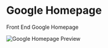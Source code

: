 # Google Homepage

Front End Google Homepage

![Google Homepage Preview](https://i.imgur.com/nzuCDDK.png)
